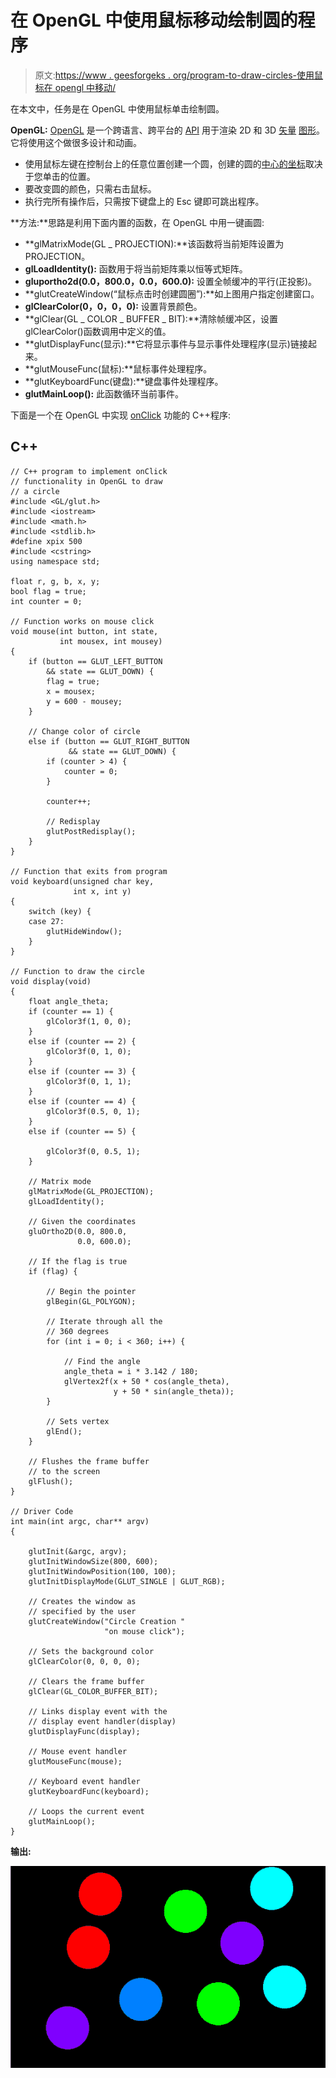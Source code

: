 # 在 OpenGL 中使用鼠标移动绘制圆的程序

> 原文:[https://www . geesforgeks . org/program-to-draw-circles-使用鼠标在 opengl 中移动/](https://www.geeksforgeeks.org/program-to-draw-circles-using-mouse-moves-in-opengl/)

在本文中，任务是在 OpenGL 中使用鼠标单击绘制圆。

**OpenGL:** [OpenGL](https://www.geeksforgeeks.org/getting-started-with-opengl/) 是一个跨语言、跨平台的 [API](https://www.geeksforgeeks.org/introduction-to-apis/) 用于渲染 2D 和 3D [矢量](https://www.geeksforgeeks.org/vector-in-cpp-stl/) [图形](https://www.geeksforgeeks.org/computer-graphics-2/)。它将使用这个做很多设计和动画。

*   使用鼠标左键在控制台上的任意位置创建一个圆，创建的圆的[中心的坐标](https://www.geeksforgeeks.org/find-center-circle-using-endpoints-diameter/)取决于您单击的位置。
*   要改变圆的颜色，只需右击鼠标。
*   执行完所有操作后，只需按下键盘上的 Esc 键即可跳出程序。

**方法:**思路是利用下面内置的函数，在 OpenGL 中用一键画圆:

*   **glMatrixMode(GL _ PROJECTION):**该函数将当前矩阵设置为 PROJECTION。
*   **glLoadIdentity():** 函数用于将当前矩阵乘以恒等式矩阵。
*   **gluportho2d(0.0，800.0，0.0，600.0):** 设置全帧缓冲的平行(正投影)。
*   **glutCreateWindow(“鼠标点击时创建圆圈”):**如上图用户指定创建窗口。
*   **glClearColor(0，0，0，0):** 设置背景颜色。
*   **glClear(GL _ COLOR _ BUFFER _ BIT):**清除帧缓冲区，设置 glClearColor()函数调用中定义的值。
*   **glutDisplayFunc(显示):**它将显示事件与显示事件处理程序(显示)链接起来。
*   **glutMouseFunc(鼠标):**鼠标事件处理程序。
*   **glutKeyboardFunc(键盘):**键盘事件处理程序。
*   **glutMainLoop():** 此函数循环当前事件。

下面是一个在 OpenGL 中实现 [onClick](https://www.geeksforgeeks.org/html-onclick-event-attribute/) 功能的 C++程序:

## C++

```
// C++ program to implement onClick
// functionality in OpenGL to draw
// a circle
#include <GL/glut.h>
#include <iostream>
#include <math.h>
#include <stdlib.h>
#define xpix 500
#include <cstring>
using namespace std;

float r, g, b, x, y;
bool flag = true;
int counter = 0;

// Function works on mouse click
void mouse(int button, int state,
           int mousex, int mousey)
{
    if (button == GLUT_LEFT_BUTTON
        && state == GLUT_DOWN) {
        flag = true;
        x = mousex;
        y = 600 - mousey;
    }

    // Change color of circle
    else if (button == GLUT_RIGHT_BUTTON
             && state == GLUT_DOWN) {
        if (counter > 4) {
            counter = 0;
        }

        counter++;

        // Redisplay
        glutPostRedisplay();
    }
}

// Function that exits from program
void keyboard(unsigned char key,
              int x, int y)
{
    switch (key) {
    case 27:
        glutHideWindow();
    }
}

// Function to draw the circle
void display(void)
{
    float angle_theta;
    if (counter == 1) {
        glColor3f(1, 0, 0);
    }
    else if (counter == 2) {
        glColor3f(0, 1, 0);
    }
    else if (counter == 3) {
        glColor3f(0, 1, 1);
    }
    else if (counter == 4) {
        glColor3f(0.5, 0, 1);
    }
    else if (counter == 5) {

        glColor3f(0, 0.5, 1);
    }

    // Matrix mode
    glMatrixMode(GL_PROJECTION);
    glLoadIdentity();

    // Given the coordinates
    gluOrtho2D(0.0, 800.0,
               0.0, 600.0);

    // If the flag is true
    if (flag) {

        // Begin the pointer
        glBegin(GL_POLYGON);

        // Iterate through all the
        // 360 degrees
        for (int i = 0; i < 360; i++) {

            // Find the angle
            angle_theta = i * 3.142 / 180;
            glVertex2f(x + 50 * cos(angle_theta),
                       y + 50 * sin(angle_theta));
        }

        // Sets vertex
        glEnd();
    }

    // Flushes the frame buffer
    // to the screen
    glFlush();
}

// Driver Code
int main(int argc, char** argv)
{

    glutInit(&argc, argv);
    glutInitWindowSize(800, 600);
    glutInitWindowPosition(100, 100);
    glutInitDisplayMode(GLUT_SINGLE | GLUT_RGB);

    // Creates the window as
    // specified by the user
    glutCreateWindow("Circle Creation "
                     "on mouse click");

    // Sets the background color
    glClearColor(0, 0, 0, 0);

    // Clears the frame buffer
    glClear(GL_COLOR_BUFFER_BIT);

    // Links display event with the
    // display event handler(display)
    glutDisplayFunc(display);

    // Mouse event handler
    glutMouseFunc(mouse);

    // Keyboard event handler
    glutKeyboardFunc(keyboard);

    // Loops the current event
    glutMainLoop();
}
```

**输出:**

![](img/c965d0df690ce0f6fa3744f68d2f981e.png)